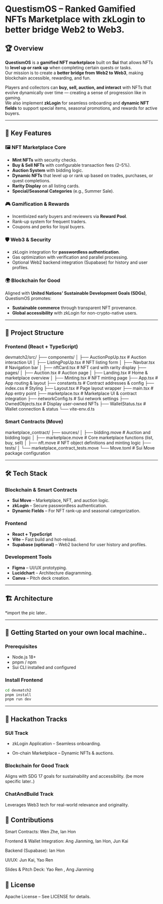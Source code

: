 # QuestismOS – Ranked Gamified NFTs Marketplace with zkLogin to better bridge Web2 to Web3.

## 🏆 Overview

**QuestismOS** is a **gamified NFT marketplace** built on **Sui** that allows NFTs to **level up or rank up** when completing certain quests or tasks.  
Our mission is to create a **better bridge from Web2 to Web3**, making blockchain accessible, rewarding, and fun.

Players and collectors can **buy, sell, auction, and interact** with NFTs that evolve dynamically over time — creating a sense of progression like in gaming.  
We also implement **zkLogin** for seamless onboarding and **dynamic NFT fields** to support special items, seasonal promotions, and rewards for active buyers.

---

## 🎯 Key Features

### 🖼 NFT Marketplace Core
- **Mint NFTs** with security checks.
- **Buy & Sell NFTs** with configurable transaction fees (2–5%).
- **Auction System** with bidding logic.
- **Dynamic NFTs** that level up or rank up based on trades, purchases, or quest completions.
- **Rarity Display** on all listing cards.
- **Special/Seasonal Categories** (e.g., Summer Sale).

### 🎮 Gamification & Rewards
- Incentivized early buyers and reviewers via **Reward Pool**.
- Rank-up system for frequent traders.
- Coupons and perks for loyal buyers.

### 🛡 Web3 & Security
- zkLogin integration for **passwordless authentication**.
- Gas optimization with verification and parallel processing.
- Optional Web2 backend integration (Supabase) for history and user profiles.

### 🌍 Blockchain for Good
Aligned with **United Nations’ Sustainable Development Goals (SDGs)**, QuestismOS promotes:
- **Sustainable commerce** through transparent NFT provenance.
- **Global accessibility** with zkLogin for non-crypto-native users.

---

## 📂 Project Structure


### Frontend (React + TypeScript)
devmatch2/src/
  ├── components/
  │ ├── AuctionPopUp.tsx # Auction interaction UI
  │ ├── ListingPopUp.tsx # NFT listing form
  │ ├── Navbar.tsx # Navigation bar
  │ ├── nftCard.tsx # NFT card with rarity display
  ├── pages/
  │ ├── Auction.tsx # Auction page
  │ ├── Landing.tsx # Home & marketplace overview
  │ ├── Minting.tsx # NFT minting page
  ├── App.tsx # App routing & layout
  ├── constants.ts # Contract addresses & config
  ├── index.css # Styling
  ├── Layout.tsx # Page layout wrapper
  ├── main.tsx # App entry point
  ├── marketplace.tsx # Marketplace UI & contract integration
  ├── networkConfig.ts # Sui network settings
  ├── OwnedObjects.tsx # Display user-owned NFTs
  ├── WalletStatus.tsx # Wallet connection & status
  └── vite-env.d.ts


### Smart Contracts (Move)
marketplace_contract/
├── sources/
│ ├── bidding.move # Auction and bidding logic
│ ├── marketplace.move # Core marketplace functions (list, buy, sell)
│ ├── nft.move # NFT object definitions and minting logic
├── tests/
│ └── marketplace_contract_tests.move
└── Move.toml # Sui Move package configuration


---

## 🛠 Tech Stack

### Blockchain & Smart Contracts
- **Sui Move** – Marketplace, NFT, and auction logic.
- **zkLogin** – Secure passwordless authentication.
- **Dynamic Fields** – For NFT rank-up and seasonal categorization.

### Frontend
- **React + TypeScript**
- **Vite** – Fast build and hot-reload.
- **Supabase (optional)** – Web2 backend for user history and profiles.

### Development Tools
- **Figma** – UI/UX prototyping.
- **Lucidchart** – Architecture diagramming.
- **Canva** – Pitch deck creation.

---

## 🏗 Architecture

*import the pic later..


---

## 🚀 Getting Started on your own local machine..

### Prerequisites
- Node.js 18+
- pnpm / npm
- Sui CLI installed and configured

### Install Frontend
```bash
cd devmatch2
pnpm install
pnpm run dev
```

---

## 📜 Hackathon Tracks
### SUI Track
- zkLogin Application – Seamless onboarding.

- On-chain Marketplace – Dynamic NFTs & auctions.

### Blockchain for Good Track
Aligns with SDG 17 goals for sustainability and accessibility. (be more specific later..)

### ChatAndBuild Track
Leverages Web3 tech for real-world relevance and originality.

## 🤝 Contributions
Smart Contracts: Wen Zhe, Ian Hon

Frontend & Wallet Integration: Ang Jianming, Ian Hon, Jun Kai

Backend (Supabase): Ian Hon

UI/UX: Jun Kai, Yao Ren

Slides & Pitch Deck: Yao Ren , Ang Jianming


## 📄 License
Apache License – See LICENSE for details.